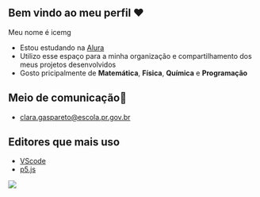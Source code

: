 ## Bem vindo ao meu perfil ❤️

 Meu nome é icemg

 - Estou estudando na [Alura](https://www.alura.com.br)
 - Utilizo esse espaço para a minha organização e compartilhamento dos meus projetos desenvolvidos
 - Gosto pricipalmente de **Matemática**, **Física**, **Química** e **Programação**

##  **Meio de comunicação**📧
 - clara.gaspareto@escola.pr.gov.br
 ##  **Editores que mais uso**

  - [VScode](https://code.visualstudio.com/)
  - [p5.js](https://editor.p5js.org/)

![](https://media1.tenor.com/m/SGamipVYbjUAAAAC/oie-goose.gif)
